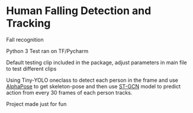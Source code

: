 <h1> Human Falling Detection and Tracking </h1>

Fall recognition

Python 3 
Test ran on TF/Pycharm

Default testing clip included in the package, adjust parameters in main file to test different clips

Using Tiny-YOLO oneclass to detect each person in the frame and use 
[AlphaPose](https://github.com/MVIG-SJTU/AlphaPose) to get skeleton-pose and then use
[ST-GCN](https://github.com/yysijie/st-gcn) model to predict action from every 30 frames 
of each person tracks.

Project made just for fun
